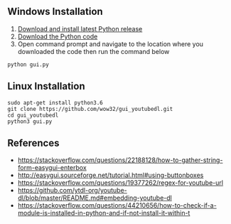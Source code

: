## Windows Installation

1. [Download and install latest Python release](https://www.python.org/downloads/)
2. [Download the Python code](https://raw.githubusercontent.com/wow32/gui_youtubedl/master/gui.py)
3. Open command prompt and navigate to the location where you downloaded the code then run the command below
 ```
 python gui.py
 ```


## Linux Installation
```
sudo apt-get install python3.6
git clone https://github.com/wow32/gui_youtubedl.git
cd gui_youtubedl
python3 gui.py
```


## References
- https://stackoverflow.com/questions/22188128/how-to-gather-string-form-easygui-enterbox
- http://easygui.sourceforge.net/tutorial.html#using-buttonboxes
- https://stackoverflow.com/questions/19377262/regex-for-youtube-url
- https://github.com/ytdl-org/youtube-dl/blob/master/README.md#embedding-youtube-dl
- https://stackoverflow.com/questions/44210656/how-to-check-if-a-module-is-installed-in-python-and-if-not-install-it-within-t
